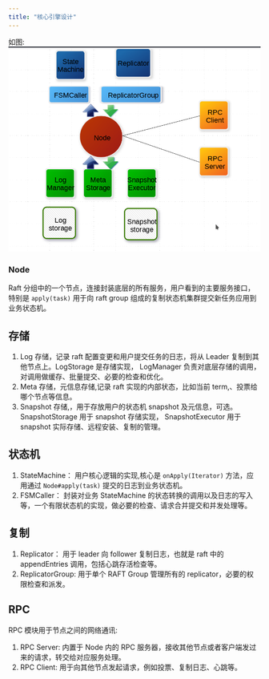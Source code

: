 ```yaml
---
title: "核心引擎设计"
---
```


如图:
![jraft_engine](engine.png)

### Node

Raft 分组中的一个节点，连接封装底层的所有服务，用户看到的主要服务接口，特别是 `apply(task)` 用于向 raft group 组成的复制状态机集群提交新任务应用到业务状态机。

## 存储

1. Log 存储，记录 raft 配置变更和用户提交任务的日志，将从 Leader 复制到其他节点上。LogStorage 是存储实现， LogManager 负责对底层存储的调用，对调用做缓存、批量提交、必要的检查和优化。
2. Meta 存储，元信息存储,记录 raft 实现的内部状态，比如当前 term,、投票给哪个节点等信息。
3. Snapshot 存储,，用于存放用户的状态机 snapshot 及元信息，可选。 SnapshotStorage 用于 snapshot 存储实现， SnapshotExecutor 用于 snapshot 实际存储、远程安装、复制的管理。

## 状态机

1. StateMachine： 用户核心逻辑的实现,核心是 `onApply(Iterator)` 方法，应用通过 `Node#apply(task)` 提交的日志到业务状态机。
2. FSMCaller： 封装对业务 StateMachine 的状态转换的调用以及日志的写入等，一个有限状态机的实现，做必要的检查、请求合并提交和并发处理等。

## 复制

1. Replicator： 用于 leader 向 follower 复制日志，也就是 raft 中的 appendEntries 调用，包括心跳存活检查等。
2. ReplicatorGroup:  用于单个 RAFT Group 管理所有的 replicator，必要的权限检查和派发。

## RPC

RPC 模块用于节点之间的网络通讯:
1. RPC Server: 内置于 Node 内的 RPC 服务器，接收其他节点或者客户端发过来的请求，转交给对应服务处理。
2. RPC Client: 用于向其他节点发起请求，例如投票、复制日志、心跳等。
